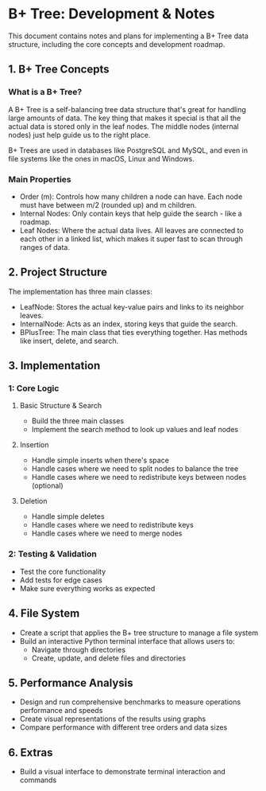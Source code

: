 # B+ Tree: Development & Notes

This document contains notes and plans for implementing a B+ Tree data structure, including the core concepts and development roadmap.

## 1. B+ Tree Concepts

### What is a B+ Tree?

A B+ Tree is a self-balancing tree data structure that's great for handling large amounts of data. The key thing that makes it special is that all the actual data is stored only in the leaf nodes. The middle nodes (internal nodes) just help guide us to the right place.

B+ Trees are used in databases like PostgreSQL and MySQL, and even in file systems like the ones in macOS, Linux and Windows.

### Main Properties

- Order (m): Controls how many children a node can have. Each node must have between m/2 (rounded up) and m children.
- Internal Nodes: Only contain keys that help guide the search - like a roadmap.
- Leaf Nodes: Where the actual data lives. All leaves are connected to each other in a linked list, which makes it super fast to scan through ranges of data.

## 2. Project Structure

The implementation has three main classes:

- LeafNode: Stores the actual key-value pairs and links to its neighbor leaves.
- InternalNode: Acts as an index, storing keys that guide the search.
- BPlusTree: The main class that ties everything together. Has methods like insert, delete, and search.

## 3. Implementation

### 1: Core Logic

1. Basic Structure & Search

   - Build the three main classes
   - Implement the search method to look up values and leaf nodes

2. Insertion

   - Handle simple inserts when there's space
   - Handle cases where we need to split nodes to balance the tree
   - Handle cases where we need to redistribute keys between nodes (optional)

3. Deletion
   - Handle simple deletes
   - Handle cases where we need to redistribute keys
   - Handle cases where we need to merge nodes

### 2: Testing & Validation

- Test the core functionality
- Add tests for edge cases
- Make sure everything works as expected

## 4. File System

- Create a script that applies the B+ tree structure to manage a file system
- Build an interactive Python terminal interface that allows users to:
  - Navigate through directories
  - Create, update, and delete files and directories

## 5. Performance Analysis

- Design and run comprehensive benchmarks to measure operations performance and speeds
- Create visual representations of the results using graphs
- Compare performance with different tree orders and data sizes

## 6. Extras

- Build a visual interface to demonstrate terminal interaction and commands
